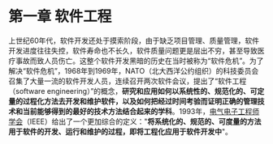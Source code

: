# 第一章 软件工程

上世纪60年代，软件开发还处于摸索阶段，由于缺乏项目管理、质量管理，软件开发进度往往失控，软件寿命也不长久，软件质量问题更是层出不穷，甚至导致医疗事故而致人员伤亡。这整个软件开发黑暗的历史在当时被称为“软件危机”。为了解决“软件危机”，1968年到1969年，NATO（北大西洋公约组织）的科技委员会召集了大量一流的软件开发人员，连续召开两次软件会议，提出了“软件工程（software engineering）”的概念，**研究和应用如何以系统性的、规范化的、可定量的过程化方法去开发和维护软件，以及如何把经过时间考验而证明正确的管理技术和当前能够得到的最好的技术方法结合起来的学科**。1993年，[电气电子工程师学会](https://zh.wikipedia.org/wiki/%E7%94%B5%E6%B0%94%E7%94%B5%E5%AD%90%E5%B7%A5%E7%A8%8B%E5%B8%88%E5%AD%A6%E4%BC%9A)（IEEE）给出了一个更加综合的定义："**将系统化的、规范的、可度量的方法用于软件的开发、运行和维护的过程，即将工程化应用于软件开发中**"。




